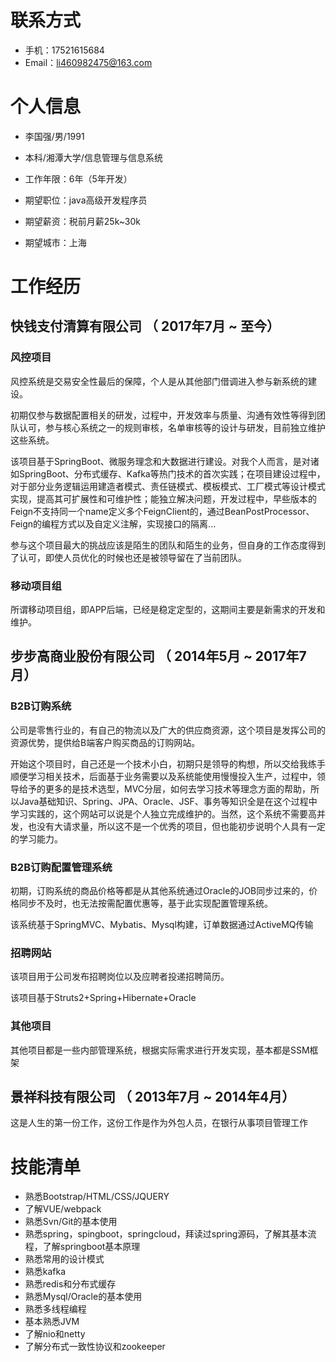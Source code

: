 
# 联系方式

- 手机：17521615684
- Email：li460982475@163.com


# 个人信息

 - 李国强/男/1991
 - 本科/湘潭大学/信息管理与信息系统 
 - 工作年限：6年（5年开发）

 - 期望职位：java高级开发程序员
 - 期望薪资：税前月薪25k~30k
 - 期望城市：上海


# 工作经历

## 快钱支付清算有限公司 （ 2017年7月 ~ 至今）

### 风控项目
风控系统是交易安全性最后的保障，个人是从其他部门借调进入参与新系统的建设。

初期仅参与数据配置相关的研发，过程中，开发效率与质量、沟通有效性等得到团队认可，参与核心系统之一的规则审核，名单审核等的设计与研发，目前独立维护这些系统。

该项目基于SpringBoot、微服务理念和大数据进行建设。对我个人而言，是对诸如SpringBoot、分布式缓存、Kafka等热门技术的首次实践；在项目建设过程中，对于部分业务逻辑运用建造者模式、责任链模式、模板模式、工厂模式等设计模式实现，提高其可扩展性和可维护性；能独立解决问题，开发过程中，早些版本的Feign不支持同一个name定义多个FeignClient的，通过BeanPostProcessor、Feign的编程方式以及自定义注解，实现接口的隔离...

参与这个项目最大的挑战应该是陌生的团队和陌生的业务，但自身的工作态度得到了认可，即使人员优化的时候也还是被领导留在了当前团队。


### 移动项目组 
所谓移动项目组，即APP后端，已经是稳定定型的，这期间主要是新需求的开发和维护。

  
## 步步高商业股份有限公司 （ 2014年5月 ~ 2017年7月）

### B2B订购系统
公司是零售行业的，有自己的物流以及广大的供应商资源，这个项目是发挥公司的资源优势，提供给B端客户购买商品的订购网站。

开始这个项目时，自己还是一个技术小白，初期只是领导的构想，所以交给我练手顺便学习相关技术，后面基于业务需要以及系统能使用慢慢投入生产，过程中，领导给予的更多的是技术选型，MVC分层，如何去学习技术等理念方面的帮助，所以Java基础知识、Spring、JPA、Oracle、JSF、事务等知识全是在这个过程中学习实践的，这个网站可以说是个人独立完成维护的。当然，这个系统不需要高并发，也没有大请求量，所以这不是一个优秀的项目，但也能初步说明个人具有一定的学习能力。

### B2B订购配置管理系统
初期，订购系统的商品价格等都是从其他系统通过Oracle的JOB同步过来的，价格同步不及时，也无法按需配置优惠等，基于此实现配置管理系统。

该系统基于SpringMVC、Mybatis、Mysql构建，订单数据通过ActiveMQ传输

### 招聘网站
该项目用于公司发布招聘岗位以及应聘者投递招聘简历。

该项目基于Struts2+Spring+Hibernate+Oracle

### 其他项目 
其他项目都是一些内部管理系统，根据实际需求进行开发实现，基本都是SSM框架


## 景祥科技有限公司 （ 2013年7月 ~ 2014年4月）
  这是人生的第一份工作，这份工作是作为外包人员，在银行从事项目管理工作
  
# 技能清单

- 熟悉Bootstrap/HTML/CSS/JQUERY
- 了解VUE/webpack
- 熟悉Svn/Git的基本使用
- 熟悉spring，spingboot，springcloud，拜读过spring源码，了解其基本流程，了解springboot基本原理
- 熟悉常用的设计模式
- 熟悉kafka
- 熟悉redis和分布式缓存
- 熟悉Mysql/Oracle的基本使用
- 熟悉多线程编程
- 基本熟悉JVM
- 了解nio和netty
- 了解分布式一致性协议和zookeeper
      
